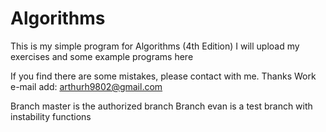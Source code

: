 # Algorithms

This is my simple program for Algorithms (4th Edition)
I will upload my exercises and some example programs here

If you find there are some mistakes, please contact with me. Thanks
Work e-mail add: arthurh9802@gmail.com

Branch master is the authorized branch
Branch evan is a test branch with instability functions
